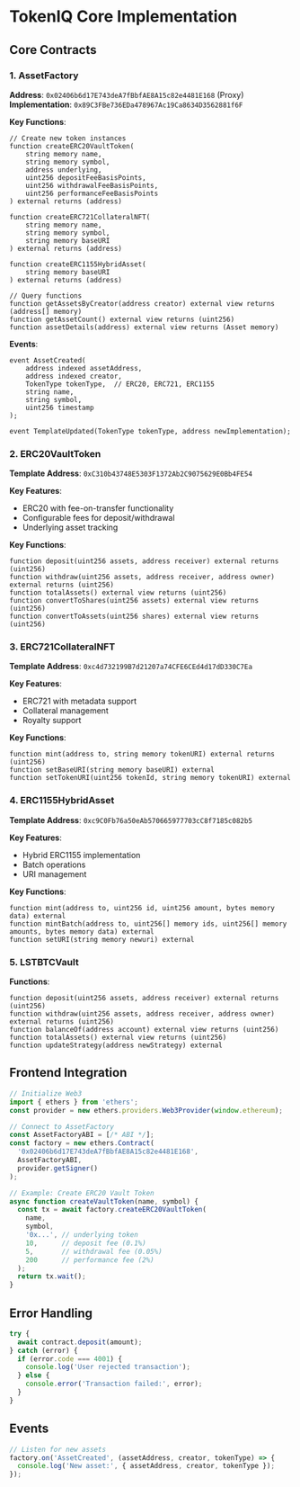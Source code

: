 # TokenIQ Core Implementation

## Core Contracts

### 1. AssetFactory
**Address**: `0x02406b6d17E743deA7fBbfAE8A15c82e4481E168` (Proxy)
**Implementation**: `0x89C3FBe736EDa478967Ac19Ca8634D3562881f6F`

**Key Functions**:
```solidity
// Create new token instances
function createERC20VaultToken(
    string memory name,
    string memory symbol,
    address underlying,
    uint256 depositFeeBasisPoints,
    uint256 withdrawalFeeBasisPoints,
    uint256 performanceFeeBasisPoints
) external returns (address)

function createERC721CollateralNFT(
    string memory name,
    string memory symbol,
    string memory baseURI
) external returns (address)

function createERC1155HybridAsset(
    string memory baseURI
) external returns (address)

// Query functions
function getAssetsByCreator(address creator) external view returns (address[] memory)
function getAssetCount() external view returns (uint256)
function assetDetails(address) external view returns (Asset memory)
```

**Events**:
```solidity
event AssetCreated(
    address indexed assetAddress,
    address indexed creator,
    TokenType tokenType,  // ERC20, ERC721, ERC1155
    string name,
    string symbol,
    uint256 timestamp
);

event TemplateUpdated(TokenType tokenType, address newImplementation);
```

### 2. ERC20VaultToken
**Template Address**: `0xC310b43748E5303F1372Ab2C9075629E0Bb4FE54`

**Key Features**:
- ERC20 with fee-on-transfer functionality
- Configurable fees for deposit/withdrawal
- Underlying asset tracking

**Key Functions**:
```solidity
function deposit(uint256 assets, address receiver) external returns (uint256)
function withdraw(uint256 assets, address receiver, address owner) external returns (uint256)
function totalAssets() external view returns (uint256)
function convertToShares(uint256 assets) external view returns (uint256)
function convertToAssets(uint256 shares) external view returns (uint256)
```

### 3. ERC721CollateralNFT
**Template Address**: `0xc4d732199B7d21207a74CFE6CEd4d17dD330C7Ea`

**Key Features**:
- ERC721 with metadata support
- Collateral management
- Royalty support

**Key Functions**:
```solidity
function mint(address to, string memory tokenURI) external returns (uint256)
function setBaseURI(string memory baseURI) external
function setTokenURI(uint256 tokenId, string memory tokenURI) external
```

### 4. ERC1155HybridAsset
**Template Address**: `0xc9C0Fb76a50eAb570665977703cC8f7185c082b5`

**Key Features**:
- Hybrid ERC1155 implementation
- Batch operations
- URI management

**Key Functions**:
```solidity
function mint(address to, uint256 id, uint256 amount, bytes memory data) external
function mintBatch(address to, uint256[] memory ids, uint256[] memory amounts, bytes memory data) external
function setURI(string memory newuri) external
```

### 5. LSTBTCVault
**Functions**:
```solidity
function deposit(uint256 assets, address receiver) external returns (uint256)
function withdraw(uint256 assets, address receiver, address owner) external returns (uint256)
function balanceOf(address account) external view returns (uint256)
function totalAssets() external view returns (uint256)
function updateStrategy(address newStrategy) external
```

## Frontend Integration

```javascript
// Initialize Web3
import { ethers } from 'ethers';
const provider = new ethers.providers.Web3Provider(window.ethereum);

// Connect to AssetFactory
const AssetFactoryABI = [/* ABI */];
const factory = new ethers.Contract(
  '0x02406b6d17E743deA7fBbfAE8A15c82e4481E168',
  AssetFactoryABI,
  provider.getSigner()
);

// Example: Create ERC20 Vault Token
async function createVaultToken(name, symbol) {
  const tx = await factory.createERC20VaultToken(
    name,
    symbol,
    '0x...', // underlying token
    10,      // deposit fee (0.1%)
    5,       // withdrawal fee (0.05%)
    200      // performance fee (2%)
  );
  return tx.wait();
}
```

## Error Handling
```javascript
try {
  await contract.deposit(amount);
} catch (error) {
  if (error.code === 4001) {
    console.log('User rejected transaction');
  } else {
    console.error('Transaction failed:', error);
  }
}
```

## Events
```javascript
// Listen for new assets
factory.on('AssetCreated', (assetAddress, creator, tokenType) => {
  console.log('New asset:', { assetAddress, creator, tokenType });
});
```

